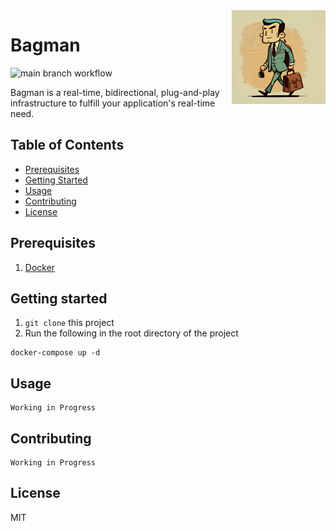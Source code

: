 <img width="150" src="assets/bagman.png" alt="Bagman's Logo" align="right"/>

# Bagman 
![main branch workflow](https://github.com/sheunglaili/bagman/actions/workflows/main.yml/badge.svg)

Bagman is a real-time, bidirectional, plug-and-play infrastructure to fulfill your application's real-time need.

## Table of Contents
- [Prerequisites](#prerequisites)
- [Getting Started](#getting-started)
- [Usage](#usage)
- [Contributing](#contributing)
- [License](#license)

## Prerequisites
1. [Docker](https://docker.com)

## Getting started

1. `git clone` this project
2. Run the following in the root directory of the project
```shell
docker-compose up -d
```
## Usage 
```
Working in Progress
```

## Contributing
```
Working in Progress
```

## License

MIT



